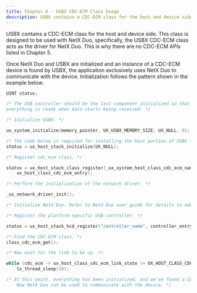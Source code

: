 ```yaml
---
title: Chapter 6 - USBX CDC-ECM Class Usage
description: USBX contains a CDC-ECM class for the host and device side. This class is designed to be used with NetX Duo, specifically, the USBX CDC-ECM class acts as the driver for NetX Duo. This is why there are no CDC-ECM APIs listed in Chapter 5.
---
```


USBX contains a CDC-ECM class for the host and device side. This class is designed to be used with NetX Duo, specifically, the USBX CDC-ECM class acts as the driver for NetX Duo. This is why there are no CDC-ECM APIs listed in Chapter 5.

Once NetX Duo and USBX are initialized and an instance of a CDC-ECM device is found by USBX, the application exclusively uses NetX Duo to communicate with the device. Initialization follows the pattern shown in the example below.

```c
UINT status;

/* The USB controller should be the last component initialized so that
everything is ready when data starts being received. */

/* Initialize USBX. */

ux_system_initialize(memory_pointer, UX_USBX_MEMORY_SIZE, UX_NULL, 0);

/* The code below is required for installing the host portion of USBX */
status = ux_host_stack_initialize(UX_NULL);

/* Register cdc_ecm class. */

status = ux_host_stack_class_register(_ux_system_host_class_cdc_ecm_name,
    ux_host_class_cdc_ecm_entry);

/* Perform the initialization of the network driver. */

_ux_network_driver_init();

/* Initialize NetX Duo. Refer to NetX Duo user guide for details to add initialization code. */

/* Register the platform-specific USB controller. */

status = ux_host_stack_hcd_register("controller_name", controller_entry, param1, param2);

/* Find the CDC-ECM class. */
class_cdc_ecm_get();

/* Now wait for the link to be up. */

while (cdc_ecm -> ux_host_class_cdc_ecm_link_state != UX_HOST_CLASS_CDC_ECM_LINK_STATE_UP)
    tx_thread_sleep(10);

/* At this point, everything has been initialized, and we've found a CDC-ECM device.
    Now NetX Duo can be used to communicate with the device. */
```
